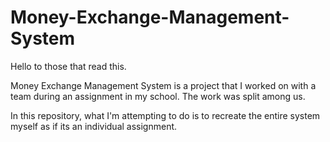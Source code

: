 # Money-Exchange-Management-System

Hello to those that read this.

Money Exchange Management System is a project that I worked on with a team during an assignment in my school. The work was split among us.

In this repository, what I'm attempting to do is to recreate the entire system myself as if its an individual assignment.
